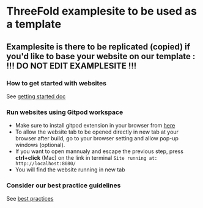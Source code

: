 
# ThreeFold examplesite to be used as a template

## Examplesite is there to be replicated (copied) if you'd like to base your website on our template : !!! DO NOT EDIT EXAMPLESITE !!!

### How to get started with websites

See [getting started doc](https://github.com/threefoldfoundation/www_examplesite/blob/development/manual/install.md)

### Run websites using Gitpod workspace
 - Make sure to install gitpod extension in your browser from [here](https://www.gitpod.io/docs/browser-extension/)
 - To allow the website tab to be opened directly in new tab at your browser after build, go to your browser setting and allow pop-up windows (optional).
 - If you want to open mannualy and escape the previous step, press **ctrl+click** (Mac) on the link in terminal ``` Site running at: http://localhost:8080/  ```
 - You will find the website running in new tab

### Consider our best practice guidelines

See [best practices](https://github.com/threefoldfoundation/www_examplesite/blob/development/manual/contribute.md)


